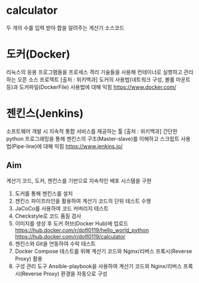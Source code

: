 # calculator
두 개의 수를 입력 받아 합을 알려주는 계산기 소스코드

# 도커(Docker)
리눅스의 응용 프로그램들을 프로세스 격리 기술들을 사용해 컨테이너로 실행하고 관리하는 오픈 소스 프로젝트
[출처 : 위키백과]
도커의 사용법(네트워크 구성, 볼륨 마운트 등)과 도커파일(DockerFile) 사용법에 대해 익힘
https://www.docker.com/

# 젠킨스(Jenkins)
소프트웨어 개발 시 지속적 통합 서비스를 제공하는 툴
[출처 : 위키백과]
간단한 python 프로그래밍을 통해 젠킨스의 구조(Master-slave)를 이해하고 스크립트 사용법(Pipe-line)에 대해 익힘
https://www.jenkins.io/

## Aim
계산기 코드, 도커, 젠킨스를 기반으로 지속적인 배포 시스템을 구현

1. 도커를 통해 젠킨스를 설치
2. 젠킨스 파이프라인을 활용하여 계산기 코드의 단위 테스트 수행
3. JaCoCo를 사용하여 코드 커버리지 테스트
4. Checkstyle로 코드 품질 검사
5. 이미지를 생성 후 도커 허브(Docker Hub)에 업로드
https://hub.docker.com/r/dofl0119/hello_world_python
https://hub.docker.com/r/dofl0119/calculator
6. 젠킨스와 Git을 연동하여 수락 테스트
7. Docker Compose 테스트를 위해 계산기 코드와 Nginx/리버스 프록시(Reverse Proxy) 활용
8. 구성 관리 도구 Ansible-playbook을 사용하여 계산기 코드와 Nginx/리버스 프록시(Reverse Proxy) 환경을 자동으로 구성




